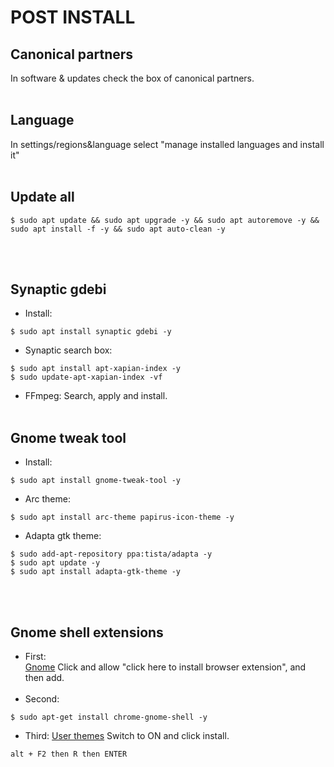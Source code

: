 # POST INSTALL

## Canonical partners
In software & updates check the box of canonical partners.
<br><br>
## Language
In settings/regions&language select "manage installed languages and install it"
<br><br>
## Update all
```
$ sudo apt update && sudo apt upgrade -y && sudo apt autoremove -y && sudo apt install -f -y && sudo apt auto-clean -y
```
<br><br>
## Synaptic gdebi
* Install:
```
$ sudo apt install synaptic gdebi -y
```
* Synaptic search box:
```
$ sudo apt install apt-xapian-index -y
$ sudo update-apt-xapian-index -vf
```
* FFmpeg:
Search, apply and install.
<br><br>
## Gnome tweak tool
* Install:
```
$ sudo apt install gnome-tweak-tool -y
```
* Arc theme:
```
$ sudo apt install arc-theme papirus-icon-theme -y
```
* Adapta gtk theme:

```
$ sudo add-apt-repository ppa:tista/adapta -y
$ sudo apt update -y
$ sudo apt install adapta-gtk-theme -y
```
<br><br>
## Gnome shell extensions
* First:<br>
[Gnome](https://extensions.gnome.org/)
Click and allow "click here to install browser extension", and then add.<br><br>
* Second:
```
$ sudo apt-get install chrome-gnome-shell -y
```
* Third:
[User themes](https://extensions.gnome.org/extension/19/user-themes/)
Switch to ON and click install.
```
alt + F2 then R then ENTER
```